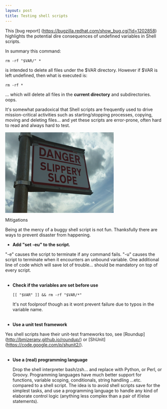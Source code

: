 ```yaml
---
layout: post
title: Testing shell scripts
---
```


This [bug report] (https://bugzilla.redhat.com/show_bug.cgi?id=1202858) highlights the potential dire consequences of undefined variables in Shell scripts.

In summary this command:

```
rm -rf "$VAR/" *
``` 

is intended to delete all files under the $VAR directory. However if $VAR is left undefined, then what is executed is:

```
rm -rf *
``` 

... which will delete all files in the **current directory** and subdirectories. oops.


It's somewhat paradoxical that Shell scripts are frequently used to drive mission-critical activities such as starting/stopping processes,
copying, moving and deleting files... and yet these scripts are error-prone, often hard to read and always hard to test.

<a href=""><img src="/images/slipperyslope.jpg" align="middle" height="258" width="348" ></a>


Mitigations

Being at the mercy of a buggy shell script is not fun. Thanksfully there are ways to prevent disaster from happening.

- **Add "set -eu" to the script.**

 "-e" causes the script to terminate if any command fails.
 "-u" causes the script to terminate when it encounters an unbound variable.
One additional line of code which will save lot of trouble... should be mandatory on top of every script.
     <br><br>
- **Check if the variables are set before use**

   ```
   [[ "$VAR" ]] && rm -rf "$VAR/*"
   ```

   It's not foolproof though as it wont prevent failure due to typos in the variable name.
     <br><br>
- **Use a unit test framework**

 Yes shell scripts have their unit-test frameworks too, see [Roundup] (http://bmizerany.github.io/roundup/)
 or [ShUnit] (https://code.google.com/p/shunit2/). 
     <br><br>
- **Use a (real) programming language**

  Drop the shell interpreter bash/zsh... and replace with Python, or Perl, or Groovy. Programming languages have much better support for functions,
  variable scoping, conditionals, string handling ...etc. compared to a shell script. 
  The idea is to avoid shell scripts save for the simplest tasks, and use a programming language to handle any kind of elaborate control
  logic (anything less complex than a pair of if/else statements).




 
 
 
 

